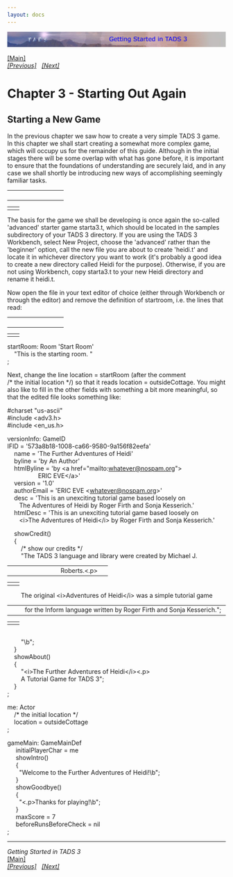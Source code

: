 ```yaml
---
layout: docs
---
```

<div class="topbar">

[<img src="topbar.jpg" data-border="0" />](index.html)

</div>



[\[Main\]](index.html)  
*[\[Previous\]](makingtheitemsdosomething.html)
  [\[Next\]](definingourfirstroom.html)*

# Chapter 3 - Starting Out Again

## Starting a New Game

In the previous chapter we saw how to create a very simple TADS 3 game.
In this chapter we shall start creating a somewhat more complex game,
which will occupy us for the remainder of this guide. Although in the
initial stages there will be some overlap with what has gone before, it
is important to ensure that the foundations of understanding are
securely laid, and in any case we shall shortly be introducing new ways
of accomplishing seemingly familiar tasks.  

<table data-border="0" data-cellpadding="0" data-cellspacing="0">
<colgroup>
<col style="width: 50%" />
<col style="width: 50%" />
</colgroup>
<tbody>
<tr data-valign="TOP">
<td width="51"></td>
<td> <br />
</td>
</tr>
</tbody>
</table>

|     |     |
|-----|-----|
|     |     |

The basis for the game we shall be developing is once again the
so-called 'advanced' starter game starta3.t, which should be located in
the samples subdirectory of your TADS 3 directory. If you are using the
TADS 3 Workbench, select New Project, choose the 'advanced' rather than
the 'beginner' option, call the new file you are about to create
'heidi.t' and locate it in whichever directory you want to work (it's
probably a good idea to create a new directory called Heidi for the
purpose). Otherwise, if you are not using Workbench, copy starta3.t to
your new Heidi directory and rename it heidi.t.  
  
Now open the file in your text editor of choice (either through
Workbench or through the editor) and remove the definition of startroom,
i.e. the lines that read:  

<table data-border="0" data-cellpadding="0" data-cellspacing="0">
<colgroup>
<col style="width: 50%" />
<col style="width: 50%" />
</colgroup>
<tbody>
<tr data-valign="TOP">
<td width="51"></td>
<td> <br />
</td>
</tr>
</tbody>
</table>

|     |     |
|-----|-----|
|     |     |

startRoom: Room 'Start Room'  
    "This is the starting room. "  
;  
  
Next, change the line location = startRoom (after the comment
/\* the initial location \*/) so that it reads
location = outsideCottage. You might also like to fill in the other
fields with something a bit more meaningful, so that the edited file
looks something like:  
  
  
\#charset "us-ascii"  
\#include \<adv3.h\>  
\#include \<en_us.h\>  
  
versionInfo: GameID  
IFID = '573a8b18-1008-ca66-9580-9a156f82eefa'  
    name = 'The Further Adventures of Heidi'  
    byline = 'by An Author'  
    htmlByline = 'by \<a href="mailto:whatever@nospam.org"\>  
                  ERIC EVE\</a\>'  
    version = '1.0'  
    authorEmail = 'ERIC EVE \<whatever@nospam.org\>'  
    desc = 'This is an unexciting tutorial game based loosely on  
       The Adventures of Heidi by Roger Firth and Sonja Kesserich.'  
    htmlDesc = 'This is an unexciting tutorial game based loosely on  
       \<i\>The Adventures of Heidi\</i\> by Roger Firth and Sonja Kesserich.'  
  
    showCredit()  
    {  
        /\* show our credits \*/  
        "The TADS 3 language and library were created by Michael J.   

<table data-border="0" data-cellpadding="0" data-cellspacing="0">
<colgroup>
<col style="width: 50%" />
<col style="width: 50%" />
</colgroup>
<tbody>
<tr data-valign="TOP">
<td width="102"></td>
<td>Roberts.&lt;.p&gt; <br />
</td>
</tr>
</tbody>
</table>

|     |     |
|-----|-----|
|     |     |

        The original \<i\>Adventures of Heidi\</i\> was a simple tutorial game   

<table data-border="0" data-cellpadding="0" data-cellspacing="0">
<colgroup>
<col style="width: 50%" />
<col style="width: 50%" />
</colgroup>
<tbody>
<tr data-valign="TOP">
<td width="51"></td>
<td>for the Inform language written by Roger Firth and Sonja Kesserich."; <br />
</td>
</tr>
</tbody>
</table>

|     |     |
|-----|-----|
|     |     |

  
        
        "\b";  
    }  
    showAbout()  
    {  
        "\<i\>The Further Adventures of Heidi\</i\>\<.p\>  
        A Tutorial Game for TADS 3";  
    }  
;  
  
me: Actor  
    /\* the initial location \*/  
    location = outsideCottage  
;  
  
<span id="gameMain">gameMain</span>: GameMainDef  
     initialPlayerChar = me  
     showIntro()  
     {  
       "Welcome to the Further Adventures of Heidi!\b";  
     }  
     showGoodbye()  
     {  
       "\<.p\>Thanks for playing!\b";  
     }  
     maxScore = 7       
     beforeRunsBeforeCheck = nil       
;  
  

------------------------------------------------------------------------

*Getting Started in TADS 3*  
[\[Main\]](index.html)  
*[\[Previous\]](makingtheitemsdosomething.html)
  [\[Next\]](definingourfirstroom.html)*


